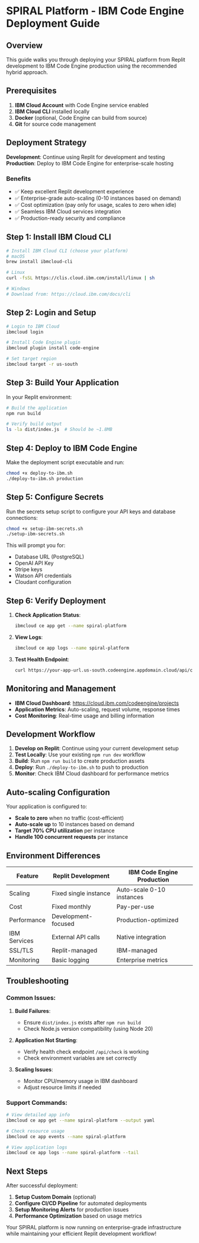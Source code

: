 # SPIRAL Platform - IBM Code Engine Deployment Guide

## Overview
This guide walks you through deploying your SPIRAL platform from Replit development to IBM Code Engine production using the recommended hybrid approach.

## Prerequisites

1. **IBM Cloud Account** with Code Engine service enabled
2. **IBM Cloud CLI** installed locally
3. **Docker** (optional, Code Engine can build from source)
4. **Git** for source code management

## Deployment Strategy

**Development**: Continue using Replit for development and testing  
**Production**: Deploy to IBM Code Engine for enterprise-scale hosting

### Benefits
- ✅ Keep excellent Replit development experience
- ✅ Enterprise-grade auto-scaling (0-10 instances based on demand)
- ✅ Cost optimization (pay only for usage, scales to zero when idle)
- ✅ Seamless IBM Cloud services integration
- ✅ Production-ready security and compliance

## Step 1: Install IBM Cloud CLI

```bash
# Install IBM Cloud CLI (choose your platform)
# macOS
brew install ibmcloud-cli

# Linux
curl -fsSL https://clis.cloud.ibm.com/install/linux | sh

# Windows
# Download from: https://cloud.ibm.com/docs/cli
```

## Step 2: Login and Setup

```bash
# Login to IBM Cloud
ibmcloud login

# Install Code Engine plugin
ibmcloud plugin install code-engine

# Set target region
ibmcloud target -r us-south
```

## Step 3: Build Your Application

In your Replit environment:

```bash
# Build the application
npm run build

# Verify build output
ls -la dist/index.js  # Should be ~1.8MB
```

## Step 4: Deploy to IBM Code Engine

Make the deployment script executable and run:

```bash
chmod +x deploy-to-ibm.sh
./deploy-to-ibm.sh production
```

## Step 5: Configure Secrets

Run the secrets setup script to configure your API keys and database connections:

```bash
chmod +x setup-ibm-secrets.sh
./setup-ibm-secrets.sh
```

This will prompt you for:
- Database URL (PostgreSQL)
- OpenAI API Key
- Stripe keys
- Watson API credentials
- Cloudant configuration

## Step 6: Verify Deployment

1. **Check Application Status**:
   ```bash
   ibmcloud ce app get --name spiral-platform
   ```

2. **View Logs**:
   ```bash
   ibmcloud ce app logs --name spiral-platform
   ```

3. **Test Health Endpoint**:
   ```bash
   curl https://your-app-url.us-south.codeengine.appdomain.cloud/api/check
   ```

## Monitoring and Management

- **IBM Cloud Dashboard**: https://cloud.ibm.com/codeengine/projects
- **Application Metrics**: Auto-scaling, request volume, response times
- **Cost Monitoring**: Real-time usage and billing information

## Development Workflow

1. **Develop on Replit**: Continue using your current development setup
2. **Test Locally**: Use your existing `npm run dev` workflow
3. **Build**: Run `npm run build` to create production assets
4. **Deploy**: Run `./deploy-to-ibm.sh` to push to production
5. **Monitor**: Check IBM Cloud dashboard for performance metrics

## Auto-scaling Configuration

Your application is configured to:
- **Scale to zero** when no traffic (cost-efficient)
- **Auto-scale up** to 10 instances based on demand
- **Target 70% CPU utilization** per instance
- **Handle 100 concurrent requests** per instance

## Environment Differences

| Feature | Replit Development | IBM Code Engine Production |
|---------|-------------------|---------------------------|
| Scaling | Fixed single instance | Auto-scale 0-10 instances |
| Cost | Fixed monthly | Pay-per-use |
| Performance | Development-focused | Production-optimized |
| IBM Services | External API calls | Native integration |
| SSL/TLS | Replit-managed | IBM-managed |
| Monitoring | Basic logging | Enterprise metrics |

## Troubleshooting

### Common Issues:

1. **Build Failures**:
   - Ensure `dist/index.js` exists after `npm run build`
   - Check Node.js version compatibility (using Node 20)

2. **Application Not Starting**:
   - Verify health check endpoint `/api/check` is working
   - Check environment variables are set correctly

3. **Scaling Issues**:
   - Monitor CPU/memory usage in IBM dashboard
   - Adjust resource limits if needed

### Support Commands:

```bash
# View detailed app info
ibmcloud ce app get --name spiral-platform --output yaml

# Check resource usage
ibmcloud ce app events --name spiral-platform

# View application logs
ibmcloud ce app logs --name spiral-platform --tail
```

## Next Steps

After successful deployment:

1. **Setup Custom Domain** (optional)
2. **Configure CI/CD Pipeline** for automated deployments
3. **Setup Monitoring Alerts** for production issues
4. **Performance Optimization** based on usage metrics

Your SPIRAL platform is now running on enterprise-grade infrastructure while maintaining your efficient Replit development workflow!